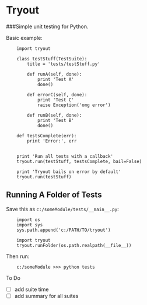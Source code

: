 # Tryout
###Simple unit testing for Python.

Basic example:
```
	import tryout

	class testStuff(TestSuite):
		title = 'tests/testStuff.py'

		def runA(self, done):
			print 'Test A'
			done()

		def errorC(self, done):
			print 'Test C'
			raise Exception('omg error')

		def runB(self, done):
			print 'Test B'
			done()

	def testsComplete(err):
		print 'Error:', err


	print 'Run all tests with a callback'
	tryout.run(testStuff, testsComplete, bail=False)

	print 'Tryout bails on error by default'
	tryout.run(testStuff)
```

## Running A Folder of Tests

Save this as ```c:/someModule/tests/__main__.py```:
```
	import os
	import sys
	sys.path.append('c:/PATH/TO/tryout')

	import tryout
	tryout.runFolder(os.path.realpath(__file__))
```

Then run:

```
	c:/someModule >>> python tests
```


To Do
- [ ] add suite time
- [ ] add summary for all suites
